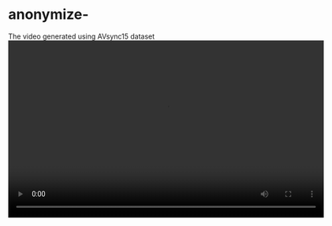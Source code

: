 # anonymize-
The video generated using AVsync15 dataset 
<video width="640" height="360" controls>
  <source src="./assets/8fDeRi8Lqyg_000040_000050_6.0_10.0.mp4" type="video/mp4">
  Your browser does not support the video tag.
</video>
